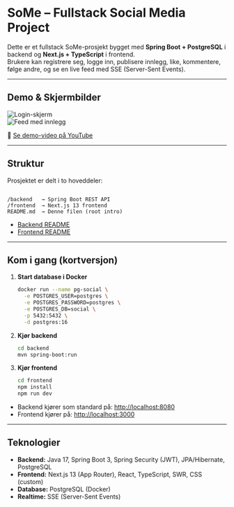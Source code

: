 
# SoMe – Fullstack Social Media Project

Dette er et fullstack SoMe-prosjekt bygget med **Spring Boot + PostgreSQL** i backend og **Next.js + TypeScript** i frontend.  
Brukere kan registrere seg, logge inn, publisere innlegg, like, kommentere, følge andre, og se en live feed med SSE (Server-Sent Events).

---

## Demo & Skjermbilder

![Login-skjerm](docs/screens/login.png)  
![Feed med innlegg](docs/screens/feed.png)  

🎥 [Se demo-video på YouTube](https://youtu.be/sett-inn-din-demo-link)

---

## Struktur

Prosjektet er delt i to hoveddeler:

```

/backend   → Spring Boot REST API
/frontend  → Next.js 13 frontend
README.md  → Denne filen (root intro)

````

- [Backend README](./backend/README.md)  
- [Frontend README](./frontend/README.md)  

---


## Kom i gang (kortversjon)


1. **Start database i Docker**
   ```bash
   docker run --name pg-social \
     -e POSTGRES_USER=postgres \
     -e POSTGRES_PASSWORD=postgres \
     -e POSTGRES_DB=social \
     -p 5432:5432 \
     -d postgres:16


2. **Kjør backend**

   ```bash
   cd backend
   mvn spring-boot:run
   ```

3. **Kjør frontend**

   ```bash
   cd frontend
   npm install
   npm run dev
   ```

* Backend kjører som standard på: [http://localhost:8080](http://localhost:8080)
* Frontend kjører på: [http://localhost:3000](http://localhost:3000)

---

## Teknologier

* **Backend:** Java 17, Spring Boot 3, Spring Security (JWT), JPA/Hibernate, PostgreSQL
* **Frontend:** Next.js 13 (App Router), React, TypeScript, SWR, CSS (custom)
* **Database:** PostgreSQL (Docker)
* **Realtime:** SSE (Server-Sent Events)





